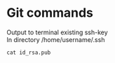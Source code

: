 # Git commands

Output to terminal existing ssh-key  
In directory /home/username/.ssh

    cat id_rsa.pub 

